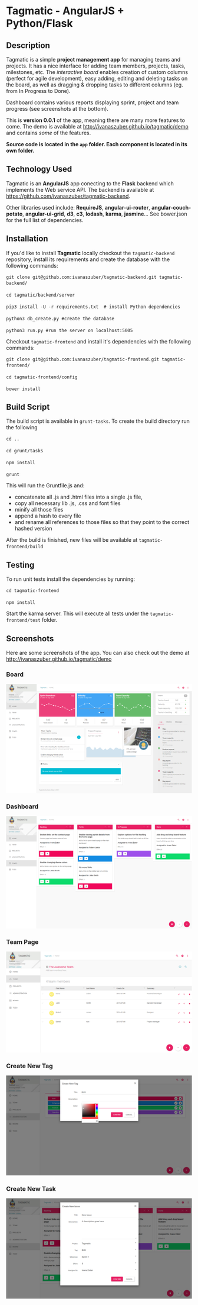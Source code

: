 # Tagmatic - AngularJS + Python/Flask

## Description

Tagmatic is a simple **project management app** for managing teams and projects. It has a nice interface for adding team members, projects, tasks, milestones, etc. The *interactive board* enables creation of custom columns (perfect for agile development), easy adding, editing and deleting tasks on the board, as well as dragging & dropping tasks to different columns (eg. from In Progress to Done).

Dashboard contains various reports displaying sprint, project and team progress (see screenshots at the bottom).

This is **version 0.0.1** of the app, meaning there are many more features to come. The demo is available at http://ivanaszuber.github.io/tagmatic/demo and contains *some* of the features.

**Source code is located in the `app` folder. Each component is located in its own folder.**

## Technology Used

Tagmatic is an **AngularJS** app conecting to the **Flask** backend which implements the Web service API. The backend is available at  https://github.com/ivanaszuber/tagmatic-backend.

Other libraries used include: **RequireJS**, **angular-ui-router**, **angular-couch-potato**, **angular-ui-grid**, **d3**, **c3**, **lodash**, **karma**, **jasmine**... See bower.json for the full list of dependencies.

## Installation

If you'd like to install **Tagmatic** locally checkout the `tagmatic-backend` repository, install its requirements and create the database with the following commands:

```
git clone git@github.com:ivanaszuber/tagmatic-backend.git tagmatic-backend/

cd tagmatic/backend/server

pip3 install -U -r requirements.txt  # install Python dependencies

python3 db_create.py #create the database

python3 run.py #run the server on localhost:5005

```

Checkout `tagmatic-frontend` and install it's dependencies with the following commands:

```
git clone git@github.com:ivanaszuber/tagmatic-frontend.git tagmatic-frontend/

cd tagmatic-frontend/config

bower install
```

## Build Script

The build script is available in `grunt-tasks`. To create the build directory run the following

```
cd ..

cd grunt/tasks

npm install  

grunt

```

This will run the Gruntfile.js and:

- concatenate all .js and .html files into a single .js file, 
- copy all necessary lib .js, .css and font files
- minify all those files
- append a hash to every file
- and rename all references to those files so that they point to the correct hashed version


After the build is finished, new files will be available at `tagmatic-frontend/build`

## Testing

To run unit tests install the dependencies by running:

```
cd tagmatic-frontend

npm install
```
Start the karma server. This will execute all tests under the `tagmatic-frontend/test` folder.

## Screenshots

Here are some screenshots of the app. You can also check out the demo at http://ivanaszuber.github.io/tagmatic/demo

### Board

![](/demo/img/Tagmatic1.PNG)

### Dashboard

![](/demo/img/Tagmatic2.PNG)

### Team Page

![](/demo/img/Tagmatic3.PNG)

### Create New Tag

![](/demo/img/Tagmatiic4.PNG)

### Create New Task

![](/demo/img/Tagmatic5.PNG)
